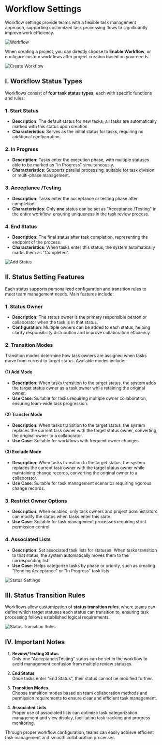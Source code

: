 # Workflow Settings

Workflow settings provide teams with a flexible task management approach, supporting customized task processing flows to significantly improve work efficiency.

![Workflow](/images/en/en_pro_workflow_pic_0.png)

When creating a project, you can directly choose to **Enable Workflow**, or configure custom workflows after project creation based on your needs.

![Create Workflow](/images/en/en_pro_workflow_pic_1.png)


## I. Workflow Status Types

Workflows consist of **four task status types**, each with specific functions and rules:

### 1. Start Status
- **Description**: The default status for new tasks; all tasks are automatically marked with this status upon creation.
- **Characteristics**: Serves as the initial status for tasks, requiring no additional configuration.

### 2. In Progress
- **Description**: Tasks enter the execution phase, with multiple statuses able to be marked as "In Progress" simultaneously.
- **Characteristics**: Supports parallel processing, suitable for task division or multi-phase management.

### 3. Acceptance /Testing
- **Description**: Tasks enter the acceptance or testing phase after completion.
- **Characteristics**: Only **one** status can be set as "Acceptance /Testing" in the entire workflow, ensuring uniqueness in the task review process.

### 4. End Status
- **Description**: The final status after task completion, representing the endpoint of the process.
- **Characteristics**: When tasks enter this status, the system automatically marks them as "Completed".

![Add Status](/images/en/en_pro_workflow_pic_2.png)


## II. Status Setting Features

Each status supports personalized configuration and transition rules to meet team management needs. Main features include:

### 1. Status Owner
- **Description**: The status owner is the primary responsible person or collaborator when the task is in that status.
- **Configuration**: Multiple owners can be added to each status, helping clarify responsibility distribution and improve collaboration efficiency.

### 2. Transition Modes
Transition modes determine how task owners are assigned when tasks move from current to target status. Available modes include:

#### (1) Add Mode
- **Description**: When tasks transition to the target status, the system adds the target status owner as a task owner while retaining the original owner.
- **Use Case**: Suitable for tasks requiring multiple owner collaboration, ensuring team-wide task progression.

#### (2) Transfer Mode
- **Description**: When tasks transition to the target status, the system replaces the current task owner with the target status owner, converting the original owner to a collaborator.
- **Use Case**: Suitable for workflows with frequent owner changes.

#### (3) Exclude Mode
- **Description**: When tasks transition to the target status, the system replaces the current task owner with the target status owner while maintaining change records, converting the original owner to a collaborator.
- **Use Case**: Suitable for task management scenarios requiring rigorous change records.

### 3. Restrict Owner Options
- **Description**: When enabled, only task owners and project administrators can modify the status when tasks enter this state.
- **Use Case**: Suitable for task management processes requiring strict permission control.

### 4. Associated Lists
- **Description**: Set associated task lists for statuses. When tasks transition to that status, the system automatically moves them to the corresponding list.
- **Use Case**: Helps categorize tasks by phase or priority, such as creating "Pending Acceptance" or "In Progress" task lists.

![Status Settings](/images/en/en_pro_workflow_pic_3.png)


## III. Status Transition Rules

Workflows allow customization of **status transition rules**, where teams can define which target statuses each status can transition to, ensuring task processing follows established logical requirements.

![Status Transition Rules](/images/en/en_pro_workflow_pic_0.png)


## IV. Important Notes

1. **Review/Testing Status**  
   Only one "Acceptance/Testing" status can be set in the workflow to avoid management confusion from multiple review statuses.

2. **End Status**  
   Once tasks enter "End Status", their status cannot be modified further.

3. **Transition Modes**  
   Choose transition modes based on team collaboration methods and permission requirements to ensure clear and efficient task management.

4. **Associated Lists**  
   Proper use of associated lists can optimize task categorization management and view display, facilitating task tracking and progress monitoring.


Through proper workflow configuration, teams can easily achieve efficient task management and smooth collaboration processes.